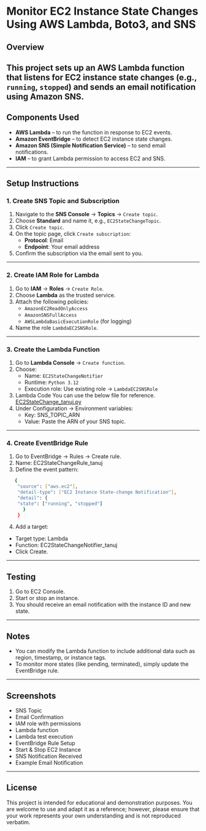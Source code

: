 # Monitor EC2 Instance State Changes Using AWS Lambda, Boto3, and SNS
## Overview
This project sets up an AWS Lambda function that listens for EC2 instance state changes (e.g., `running`, `stopped`) and sends an email notification using Amazon SNS.
---

## Components Used
- **AWS Lambda** – to run the function in response to EC2 events.
- **Amazon EventBridge** – to detect EC2 instance state changes.
- **Amazon SNS (Simple Notification Service)** – to send email notifications.
- **IAM** – to grant Lambda permission to access EC2 and SNS.
---

## Setup Instructions
### 1. Create SNS Topic and Subscription
1. Navigate to the **SNS Console** → **Topics** → `Create topic`.
2. Choose **Standard** and name it, e.g., `EC2StateChangeTopic`.
3. Click `Create topic`.
4. On the topic page, click `Create subscription`:
   - **Protocol**: Email
   - **Endpoint**: Your email address
5. Confirm the subscription via the email sent to you.
---

### 2. Create IAM Role for Lambda
1. Go to **IAM** → **Roles** → `Create Role`.
2. Choose **Lambda** as the trusted service.
3. Attach the following policies:
   - `AmazonEC2ReadOnlyAccess`
   - `AmazonSNSFullAccess`
   - `AWSLambdaBasicExecutionRole` (for logging)
4. Name the role `LambdaEC2SNSRole`.
---

### 3. Create the Lambda Function
1. Go to **Lambda Console** → `Create function`.
2. Choose:
   - Name: `EC2StateChangeNotifier`
   - Runtime: `Python 3.12`
   - Execution role: Use existing role → `LambdaEC2SNSRole`
3. Lambda Code
   You can use the below file for reference.<br>
   [EC2StateChange_tanuj.py](https://github.com/tanujbhatia24/EC2StateChange/blob/main/EC2StateChange_tanuj.py)
4. Under Configuration → Environment variables:
   - Key: SNS_TOPIC_ARN
   - Value: Paste the ARN of your SNS topic.
---

### 4. Create EventBridge Rule
1. Go to EventBridge → Rules → Create rule.
2. Name: EC2StateChangeRule_tanuj
3. Define the event pattern:
  ```bash
     {
      "source": ["aws.ec2"],
      "detail-type": ["EC2 Instance State-change Notification"],
      "detail": {
      "state": ["running", "stopped"]
        }
      }
  ```
4. Add a target:
- Target type: Lambda
- Function: EC2StateChangeNotifier_tanuj
- Click Create.
---

## Testing
1. Go to EC2 Console.
2. Start or stop an instance.
3. You should receive an email notification with the instance ID and new state.
---

## Notes
- You can modify the Lambda function to include additional data such as region, timestamp, or instance tags.
- To monitor more states (like pending, terminated), simply update the EventBridge rule.
---

## Screenshots
- SNS Topic<br>
- Email Confirmation<br>
- IAM role with permissions<br>
- Lambda function<br>
- Lambda test execution<br>
- EventBridge Rule Setup<br>
- Start & Stop EC2 Instance<br>
- SNS Notification Received<br>
- Example Email Notification<br>
---

## License
This project is intended for educational and demonstration purposes. You are welcome to use and adapt it as a reference; however, please ensure that your work represents your own understanding and is not reproduced verbatim.
